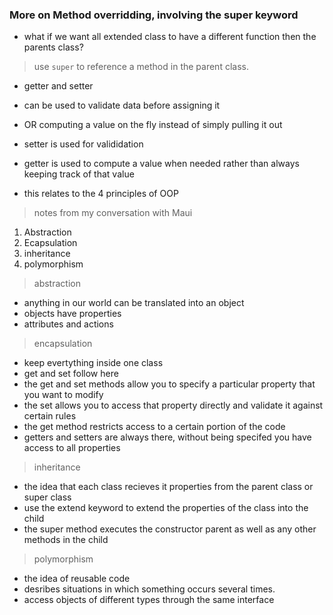 ### More on Method overridding, involving the super keyword
- what if we want all extended class to have a different function then the parents class?
> use ```super``` to reference a method in the parent class.
- getter and setter
- can be used to validate data before assigning it
- OR computing a value on the fly instead of simply pulling it out

- setter is used for valididation
- getter is used to compute a value when needed rather than always keeping track of that value
- this relates to the 4 principles of OOP

> notes from my conversation with Maui
 1. Abstraction
 2. Ecapsulation
 3. inheritance 
 4. polymorphism

> abstraction
- anything in our world can be translated into an object
- objects have properties 
- attributes and actions

> encapsulation
- keep evertything inside one class
- get and set follow here
- the get and set methods allow you to specify a particular property that you want to modify
- the set allows you to access that property directly and validate it against certain rules
- the get method restricts access to a certain portion of the code
- getters and setters are always there, without being specifed you have access to all properties 

> inheritance 
- the idea that each class recieves it properties from the parent class or super class
- use the extend keyword to extend the properties of the class into the child
- the super method executes the constructor parent as well as any other methods in the child

> polymorphism
- the idea of reusable code
- desribes situations in which something occurs several times. 
- access objects of different types through the same interface